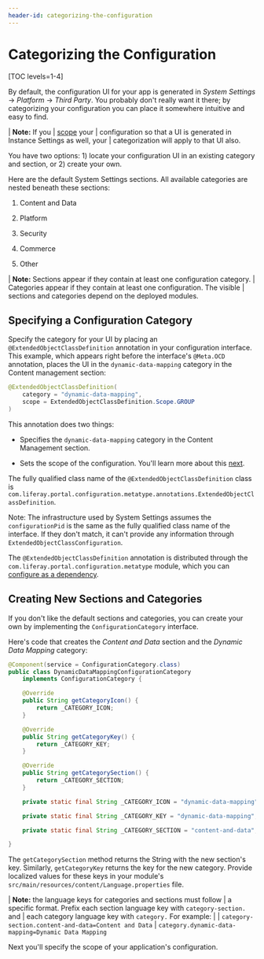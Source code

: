 ```yaml
---
header-id: categorizing-the-configuration
---
```


# Categorizing the Configuration

[TOC levels=1-4]

By default, the configuration UI for your app is generated in *System Settings*
&rarr; *Platform* &rarr; *Third Party*. You probably don't really want it
there; by categorizing your configuration you can place it somewhere intuitive
and easy to find.

| **Note:** If you
| [scope](/docs/7-2/frameworks/-/knowledge_base/f/scoping-configurations) your
| configuration so that a UI is generated in Instance Settings as well, your
| categorization will apply to that UI also.

You have two options: 1) locate your configuration UI in an existing
category and section, or 2) create your own.

Here are the default  System Settings sections. All available categories are
nested beneath these sections:

1.  Content and Data

2.  Platform

3.  Security 

4.  Commerce

5.  Other

| **Note:** Sections appear if they contain at least one configuration category.
| Categories appear if they contain at least one configuration. The visible
| sections and categories depend on the deployed modules.

## Specifying a Configuration Category

Specify the category for your UI by placing an `@ExtendedObjectClassDefinition`
annotation in your configuration interface. This example, which appears
right before the interface's `@Meta.OCD` annotation, places the UI in the
`dynamic-data-mapping` category in the Content management section:

```java
@ExtendedObjectClassDefinition(
    category = "dynamic-data-mapping",
    scope = ExtendedObjectClassDefinition.Scope.GROUP
)
```

This annotation does two things:

-   Specifies the `dynamic-data-mapping` category in the Content Management section.

-   Sets the scope of the configuration. You'll learn more about this 
    [next](/docs/7-2/frameworks/-/knowledge_base/f/scoping-configurations).

The fully qualified class name of the `@ExtendedObjectClassDefinition` class is
`com.liferay.portal.configuration.metatype.annotations.ExtendedObjectClassDefinition`.

Note: The infrastructure used by System Settings assumes the `configurationPid`
is the same as the fully qualified class name of the interface. If they don't
match, it can't provide any information through
`ExtendedObjectClassConfiguration`.

The `@ExtendedObjectClassDefinition` annotation is distributed through the
`com.liferay.portal.configuration.metatype` module, which you can 
[configure as a dependency](/docs/7-2/customization/-/knowledge_base/c/configuring-dependencies). 

## Creating New Sections and Categories

If you don't like the default sections and categories, you can create your own
by implementing the `ConfigurationCategory` interface.

Here's code that creates the *Content and Data* section and the *Dynamic
Data Mapping* category:

```java
@Component(service = ConfigurationCategory.class)
public class DynamicDataMappingConfigurationCategory
	implements ConfigurationCategory {

	@Override
	public String getCategoryIcon() {
		return _CATEGORY_ICON;
	}

	@Override
	public String getCategoryKey() {
		return _CATEGORY_KEY;
	}

	@Override
	public String getCategorySection() {
		return _CATEGORY_SECTION;
	}

	private static final String _CATEGORY_ICON = "dynamic-data-mapping";

	private static final String _CATEGORY_KEY = "dynamic-data-mapping";

	private static final String _CATEGORY_SECTION = "content-and-data";

}

```

The `getCategorySection` method returns the String with the new section's key.
Similarly, `getCategoryKey` returns the key for the new category. Provide
localized values for these keys in your module's
`src/main/resources/content/Language.properties` file.

| **Note:** the language keys for categories and sections must follow
| a specific format. Prefix each section language key with `category-section.` and
| each category language key with `category.` For example:
| 
| `category-section.content-and-data=Content and Data`
| `category.dynamic-data-mapping=Dynamic Data Mapping`

Next you'll specify the scope of your application's configuration.
